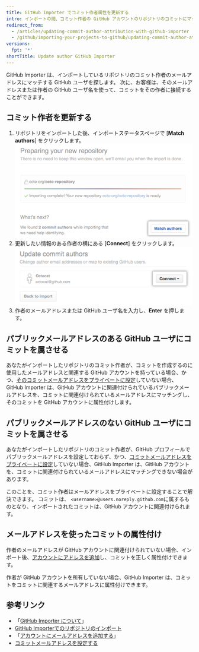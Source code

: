 ```yaml
---
title: GitHub Importer でコミット作者属性を更新する
intro: インポートの間、コミット作者の GitHub アカウントのリポジトリのコミットにマッチングできます。
redirect_from:
  - /articles/updating-commit-author-attribution-with-github-importer
  - /github/importing-your-projects-to-github/updating-commit-author-attribution-with-github-importer
versions:
  fpt: '*'
shortTitle: Update author GitHub Importer
---
```


GitHub Importer は、インポートしているリポジトリのコミット作者のメールアドレスにマッチする GitHub ユーザを探します。 次に、お客様は、そのメールアドレスまたは作者の GitHub ユーザ名を使って、コミットをその作者に接続することができます。

## コミット作者を更新する

1. リポジトリをインポートした後、インポートステータスページで [**Match authors**] をクリックします。 ![[Match authors] ボタン](/assets/images/help/importer/match-authors-button.png)
2. 更新したい情報のある作者の横にある [**Connect**] をクリックします。 ![コミット作者のリスト](/assets/images/help/importer/connect-commit-author.png)
3. 作者のメールアドレスまたは GitHub ユーザ名を入力し、**Enter** を押します。

## パブリックメールアドレスのある GitHub ユーザにコミットを属させる

あなたがインポートしたリポジトリのコミット作者が、コミットを作成するのに使用したメールアドレスと関連する GitHub アカウントを持っている場合、かつ、[そのコミットメールアドレスをプライベートに設定](/articles/setting-your-commit-email-address)していない場合、GitHub Importer は、GitHub アカウントに関連付けられているパブリックメールアドレスを、コミットに関連付けられているメールアドレスにマッチングし、そのコミットを GitHub アカウントに属性付けします。

## パブリックメールアドレスのない GitHub ユーザにコミットを属させる

あなたがインポートしたリポジトリのコミット作者が、GitHub プロフィールでパブリックメールアドレスを設定しておらず、かつ、[コミットメールアドレスをプライベートに設定](/articles/setting-your-commit-email-address)していない場合、GitHub Importer は、GitHub アカウントを、コミットに関連付けられているメールアドレスにマッチングできない場合があります。

このことを、コミット作者はメールアドレスをプライベートに設定することで解決できます。 コミットは、 `<username>@users.noreply.github.com`に属するものとなり、インポートされたコミットは、GitHub アカウントに関連付けられます。

## メールアドレスを使ったコミットの属性付け

作者のメールアドレスが GitHub アカウントに関連付けられていない場合、インポート後、[アカウントにアドレスを追加](/articles/adding-an-email-address-to-your-github-account)し、コミットを正しく属性付けできます。

作者が GitHub アカウントを所有していない場合、GitHub Importer は、コミットをコミットに関連するメールアドレスに属性付けできます。

## 参考リンク

- 「[GitHub Importer について](/articles/about-github-importer)」
- [GitHub Importerでのリポジトリのインポート](/articles/importing-a-repository-with-github-importer)
- 「[アカウントにメールアドレスを追加する](/articles/adding-an-email-address-to-your-github-account/)」
- [コミットメールアドレスを設定する](/articles/setting-your-commit-email-address)
